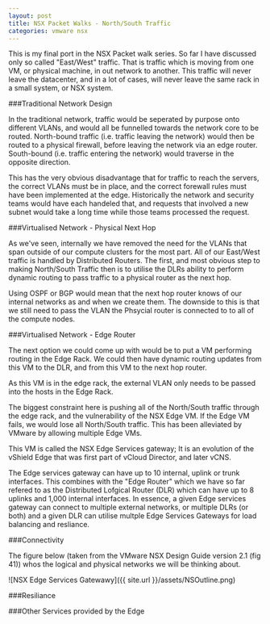 ```yaml
---
layout: post
title: NSX Packet Walks - North/South Traffic
categories: vmware nsx
---
```


This is my final port in the NSX Packet walk series. So far I have discussed only so called "East/West" traffic. That is traffic which is moving from one VM, or physical machine, in out network to another. This traffic will never leave the datacenter, and in a lot of cases, will never leave the same rack in a small system, or NSX system.

###Traditional Network Design

In the traditional network, traffic would be seperated by purpose onto different VLANs, and would all be funnelled towards the network core to be routed. North-bound traffic (i.e. traffic leaving the network) would then be routed to a physical firewall, before leaving the network via an edge router. South-bound (i.e. traffic entering the network) would traverse in the opposite direction.

This has the very obvious disadvantage that for traffic to reach the servers, the correct VLANs must be in place, and the correct forewall rules must have been implemented at the edge. Historically the network and security teams would have each handeled that, and requests that involved a new subnet would take a long time while those teams processed the request.

###Virtualised Network - Physical Next Hop

As we've seen, internally we have removed the need for the VLANs that span outside of our compute clusters for the most part. All of our East/West traffic is handled by Distributed Routers. The first, and most obvious step to making North/South Traffic then is to utilise the DLRs ability to perform dynamic routing to pass traffic to a physical router as the next hop. 

Using OSPF or BGP would mean that the next hop router knows of our internal networks as and when we create them. The downside to this is that we still need to pass the VLAN the Phsycial router is connected to to all of the compute nodes.

###Virtualised Network - Edge Router

The next option we could come up with would be to put a VM performing routing in the Edge Rack. We could then have dynamic routing updates from this VM to the DLR, and from this VM to the next hop router.

As this VM is in the edge rack, the external VLAN only needs to be passed into the hosts in the Edge Rack.

The biggest constraint here is pushing all of the North/South traffic through the edge rack, and the vulnerability of the NSX Edge VM. If the Edge VM fails, we would lose all North/South traffic. This has been alleviated by VMware by allowing multiple Edge VMs.

This VM is called the NSX Edge Services gateway; It is an evolution of the vShield Edge that was first part of vCloud Director, and later vCNS.

The Edge services gateway can have up to 10 internal, uplink or trunk interfaces. This combines with the "Edge Router" which we have so far refered to as the Distributed Lofgical Router (DLR) which can have up to 8 uplinks and 1,000 internal interfaces. In essence, a given Edge services gateway can connect to multiple external networks, or multiple DLRs (or both) and a given DLR can utilise multple Edge Services Gateways for load balancing and resliance.

###Connectivity

The figure below (taken from the VMware NSX Design Guide version 2.1 (fig 41)) whos the logical and physical networks we will be thinking about.

![NSX Edge Services Gatewawy]({{ site.url }}/assets/NSOutline.png)

###Resiliance

###Other Services provided by the Edge
